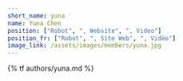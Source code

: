 ```yaml
---
short_name: yuna
name: Yuna Chen
position: ["Robot", ", Website", ", Video"]
position_fr: ["Robot", ", Site Web", ", Vidéo"]
image_link: /assets/images/members/yuna.jpg
---
```

{% tf authors/yuna.md %}